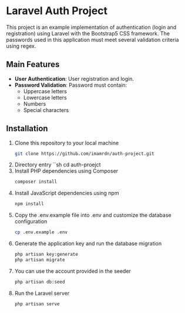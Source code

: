 # Laravel Auth Project

This project is an example implementation of authentication (login and registration) using Laravel with the Bootstrap5 CSS framework. The passwords used in this application must meet several validation criteria using regex.

## Main Features

- **User Authentication**: User registration and login.
- **Password Validation**: Password must contain:
  - Uppercase letters
  - Lowercase letters
  - Numbers
  - Special characters

## Installation

1. Clone this repository to your local machine
   ```sh
   git clone https://github.com/imamrdn/auth-project.git
2. Directory entry
   ``sh
   cd auth-proejct
3. Install PHP dependencies using Composer
   ```sh
   composer install
4. Install JavaScript dependencies using npm
    ```sh
    npm install
5. Copy the .env.example file into .env and customize the database configuration
    ```sh
    cp .env.example .env
6. Generate the application key and run the database migration
    ```sh
    php artisan key:generate
    php artisan migrate
7. You can use the account provided in the seeder
    ```sh
    php artisan db:seed
8. Run the Laravel server
    ```sh
    php artisan serve
